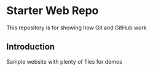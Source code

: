 # Starter Web Repo

This repository is for showing how Git and GitHub work

## Introduction

Sample website with plenty of files for demos
